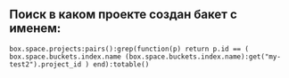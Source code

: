 ## Поиск в каком проекте создан бакет с именем:
```console
box.space.projects:pairs():grep(function(p) return p.id == ( box.space.buckets.index.name (box.space.buckets.index.name):get("my-test2").project_id ) end):totable()
```